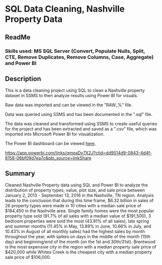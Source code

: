 # SQL Data Cleaning, Nashville Property Data
## ReadMe
### Skills used: MS SQL Server (Convert, Populate Nulls, Split, CTE, Remove Duplicates, Remove Columns, Case, Aggregate) and Power BI 

## Description

This is a data cleaning project using SQL to clean a Nashville property dataset in SSMS to then analyze results using Power BI for visuals.

Raw data was imported and can be viewed in the "RAW_%" file.

Data was queried using SSMS and has been documented in the ".sql" file.

The data was cleaned and transformed using SSMS to create useful queries for the project and has been extracted and saved as a ".csv" file, which was imported into Microsoft Power BI for visualization.

The Power BI dashboard can be viewed [here](https://app.powerbi.com/reportEmbed?reportId=ba83fa40-10c0-4e3f-afd3-dc4497417b83&autoAuth=true&ctid=dd9514d9-0843-4d4f-8158-06bf09d7ea7c).

https://app.powerbi.com/links/qmpaDv7X2J?ctid=dd9514d9-0843-4d4f-8158-06bf09d7ea7c&pbi_source=linkShare

## Summary

Cleaned Nashville Property data using SQL and Power BI to analyze the distribution of property types, value, plot size, and sale price between January 2, 2013 - September 13, 2016 in the Nashville, TN region. Analysis leads to the conclusion that during this time frame, $6.32 billion in sales of 26 property types were made in 10 cities with a median sale price of $184,450 in the Nashville area. Single family homes were the most popular property type sold (91.7% of all sales with a median value of $191,500), 3 bedroom properties were sold the most (43.91% of all sales), late spring and summer months (11.45% in May, 13.89% in June, 10.66% in July, and 10.43% in August of all monthly sales) had the highest sales by month throughout the year, with spikes on days in the middle of the month (15th day) and beginning/end of the month (on the 1st and 30th/31st). Brentwood is the most expensive city in the region with a median property sale price of $420,000 while Whites Creek is the cheapest city with a median property sale price of $106,000.
